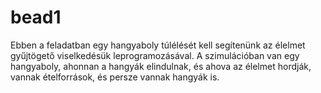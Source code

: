 # bead1
Ebben a feladatban egy hangyaboly túlélését kell segítenünk az élelmet gyűjtögető viselkedésük leprogramozásával. A szimulációban van egy hangyaboly, ahonnan a hangyák elindulnak, és ahova az élelmet hordják, vannak ételforrások, és persze vannak hangyák is.
